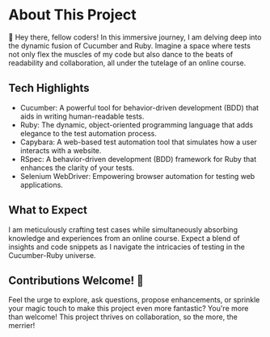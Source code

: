 # About This Project

🚀 Hey there, fellow coders! In this immersive journey, I am delving deep into the dynamic fusion of Cucumber and Ruby. Imagine a space where tests not only flex the muscles of my code but also dance to the beats of readability and collaboration, all under the tutelage of an online course.

## Tech Highlights
- Cucumber: A powerful tool for behavior-driven development (BDD) that aids in writing human-readable tests.
- Ruby: The dynamic, object-oriented programming language that adds elegance to the test automation process.
- Capybara: A web-based test automation tool that simulates how a user interacts with a website.
- RSpec: A behavior-driven development (BDD) framework for Ruby that enhances the clarity of your tests.
- Selenium WebDriver: Empowering browser automation for testing web applications.

## What to Expect

I am meticulously crafting test cases while simultaneously absorbing knowledge and experiences from an online course. Expect a blend of insights and code snippets as I navigate the intricacies of testing in the Cucumber-Ruby universe.

## Contributions Welcome! 🙌
Feel the urge to explore, ask questions, propose enhancements, or sprinkle your magic touch to make this project even more fantastic? You're more than welcome! This project thrives on collaboration, so the more, the merrier!
